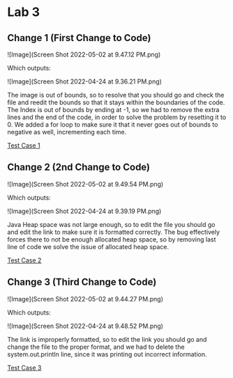 # Lab 3 

## Change 1 (First Change to Code)

![Image](Screen Shot 2022-05-02 at 9.47.12 PM.png)

Which outputs:

![Image](Screen Shot 2022-04-24 at 9.36.21 PM.png)

The image is out of bounds, so to resolve that
you should go and check the file and reedit the bounds
so that it stays within the boundaries of the code. The Index
is out of bounds by ending at -1, so we had to remove the extra lines
and the end of the code, in order to solve the problem by resetting it to 0.
We added a for loop to make sure it that it never goes out of bounds to 
negative as well, incrementing each time.

[Test Case 1](https://github.com/anhongalk/Lab-Report-2/blob/main/test-file.md)

## Change 2 (2nd Change to Code)

![Image](Screen Shot 2022-05-02 at 9.49.54 PM.png)

Which outputs:

![Image](Screen Shot 2022-04-24 at 9.39.19 PM.png)

Java Heap space was not large enough, so to edit the 
file you should go and edit the link to make sure it 
is formatted correctly. The bug effectively forces there to
not be enough allocated heap space, so by removing last line of code
we solve the issue of allocated heap space.

[Test Case 2](https://github.com/anhongalk/Lab-Report-2/blob/main/test-file2.md)

## Change 3 (Third Change to Code)

![Image](Screen Shot 2022-05-02 at 9.44.27 PM.png)

Which outputs:

![Image](Screen Shot 2022-04-24 at 9.48.52 PM.png)

The link is improperly formatted, so to edit the link
you should go and change the file to the proper format, and we
had to delete the system.out.println line, since it was printing out
incorrect information.

[Test Case 3](https://github.com/anhongalk/Lab-Report-2/blob/main/test-file6.md)